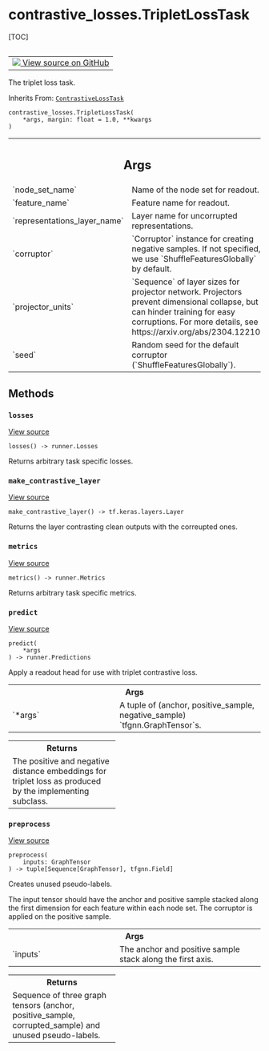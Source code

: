 <!-- lint-g3mark -->

# contrastive_losses.TripletLossTask

[TOC]

<!-- Insert buttons and diff -->

<table class="tfo-notebook-buttons tfo-api nocontent" align="left">
<td>
  <a target="_blank" href="https://github.com/tensorflow/gnn/tree/master/tensorflow_gnn/models/contrastive_losses/tasks.py#L311-L404">
    <img src="https://www.tensorflow.org/images/GitHub-Mark-32px.png" />
    View source on GitHub
  </a>
</td>
</table>

The triplet loss task.

Inherits From:
[`ContrastiveLossTask`](../contrastive_losses/ContrastiveLossTask.md)

<pre class="devsite-click-to-copy prettyprint lang-py tfo-signature-link">
<code>contrastive_losses.TripletLossTask(
    *args, margin: float = 1.0, **kwargs
)
</code></pre>

<!-- Placeholder for "Used in" -->

<!-- Tabular view -->

 <table class="responsive fixed orange">
<colgroup><col width="214px"><col></colgroup>
<tr><th colspan="2"><h2 class="add-link">Args</h2></th></tr>

<tr>
<td>
`node_set_name`<a id="node_set_name"></a>
</td>
<td>
Name of the node set for readout.
</td>
</tr><tr>
<td>
`feature_name`<a id="feature_name"></a>
</td>
<td>
Feature name for readout.
</td>
</tr><tr>
<td>
`representations_layer_name`<a id="representations_layer_name"></a>
</td>
<td>
Layer name for uncorrupted representations.
</td>
</tr><tr>
<td>
`corruptor`<a id="corruptor"></a>
</td>
<td>
`Corruptor` instance for creating negative samples. If not
specified, we use `ShuffleFeaturesGlobally` by default.
</td>
</tr><tr>
<td>
`projector_units`<a id="projector_units"></a>
</td>
<td>
`Sequence` of layer sizes for projector network.
Projectors prevent dimensional collapse, but can hinder training for
easy corruptions. For more details, see
https://arxiv.org/abs/2304.12210.
</td>
</tr><tr>
<td>
`seed`<a id="seed"></a>
</td>
<td>
Random seed for the default corruptor (`ShuffleFeaturesGlobally`).
</td>
</tr>
</table>

## Methods

<h3 id="losses"><code>losses</code></h3>

<a target="_blank" class="external" href="https://github.com/tensorflow/gnn/tree/master/tensorflow_gnn/models/contrastive_losses/tasks.py#L392-L401">View
source</a>

<pre class="devsite-click-to-copy prettyprint lang-py tfo-signature-link">
<code>losses() -> runner.Losses
</code></pre>

Returns arbitrary task specific losses.

<h3 id="make_contrastive_layer"><code>make_contrastive_layer</code></h3>

<a target="_blank" class="external" href="https://github.com/tensorflow/gnn/tree/master/tensorflow_gnn/models/contrastive_losses/tasks.py#L319-L320">View
source</a>

<pre class="devsite-click-to-copy prettyprint lang-py tfo-signature-link">
<code>make_contrastive_layer() -> tf.keras.layers.Layer
</code></pre>

Returns the layer contrasting clean outputs with the correupted ones.

<h3 id="metrics"><code>metrics</code></h3>

<a target="_blank" class="external" href="https://github.com/tensorflow/gnn/tree/master/tensorflow_gnn/models/contrastive_losses/tasks.py#L403-L404">View
source</a>

<pre class="devsite-click-to-copy prettyprint lang-py tfo-signature-link">
<code>metrics() -> runner.Metrics
</code></pre>

Returns arbitrary task specific metrics.

<h3 id="predict"><code>predict</code></h3>

<a target="_blank" class="external" href="https://github.com/tensorflow/gnn/tree/master/tensorflow_gnn/models/contrastive_losses/tasks.py#L350-L390">View
source</a>

<pre class="devsite-click-to-copy prettyprint lang-py tfo-signature-link">
<code>predict(
    *args
) -> runner.Predictions
</code></pre>

Apply a readout head for use with triplet contrastive loss.

<!-- Tabular view -->

 <table class="responsive fixed orange">
<colgroup><col width="214px"><col></colgroup>
<tr><th colspan="2">Args</th></tr>

<tr>
<td>
`*args`
</td>
<td>
A tuple of (anchor, positive_sample, negative_sample)
`tfgnn.GraphTensor`s.
</td>
</tr>
</table>

<!-- Tabular view -->

 <table class="responsive fixed orange">
<colgroup><col width="214px"><col></colgroup>
<tr><th colspan="2">Returns</th></tr>
<tr class="alt">
<td colspan="2">
The positive and negative distance embeddings for triplet loss as produced
by the implementing subclass.
</td>
</tr>

</table>

<h3 id="preprocess"><code>preprocess</code></h3>

<a target="_blank" class="external" href="https://github.com/tensorflow/gnn/tree/master/tensorflow_gnn/models/contrastive_losses/tasks.py#L329-L348">View
source</a>

<pre class="devsite-click-to-copy prettyprint lang-py tfo-signature-link">
<code>preprocess(
    inputs: GraphTensor
) -> tuple[Sequence[GraphTensor], tfgnn.Field]
</code></pre>

Creates unused pseudo-labels.

The input tensor should have the anchor and positive sample stacked along the
first dimension for each feature within each node set. The corruptor is applied
on the positive sample.

<!-- Tabular view -->

 <table class="responsive fixed orange">
<colgroup><col width="214px"><col></colgroup>
<tr><th colspan="2">Args</th></tr>

<tr>
<td>
`inputs`
</td>
<td>
The anchor and positive sample stack along the first axis.
</td>
</tr>
</table>

<!-- Tabular view -->

 <table class="responsive fixed orange">
<colgroup><col width="214px"><col></colgroup>
<tr><th colspan="2">Returns</th></tr>
<tr class="alt">
<td colspan="2">
Sequence of three graph tensors (anchor, positive_sample,
corrupted_sample) and unused pseudo-labels.
</td>
</tr>

</table>
